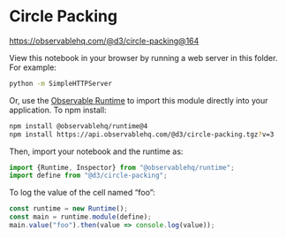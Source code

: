# Circle Packing

https://observablehq.com/@d3/circle-packing@164

View this notebook in your browser by running a web server in this folder. For
example:

~~~sh
python -m SimpleHTTPServer
~~~

Or, use the [Observable Runtime](https://github.com/observablehq/runtime) to
import this module directly into your application. To npm install:

~~~sh
npm install @observablehq/runtime@4
npm install https://api.observablehq.com/@d3/circle-packing.tgz?v=3
~~~

Then, import your notebook and the runtime as:

~~~js
import {Runtime, Inspector} from "@observablehq/runtime";
import define from "@d3/circle-packing";
~~~

To log the value of the cell named “foo”:

~~~js
const runtime = new Runtime();
const main = runtime.module(define);
main.value("foo").then(value => console.log(value));
~~~
